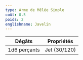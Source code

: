 ```yaml
---
type: Arme de Mêlée Simple
coût: 0.5
poids: 2
englishname: Javelin
---
```

| Dégâts       | Propriétés   |
| ------------ | ------------ |
| 1d6 perçants | Jet (30/120) |